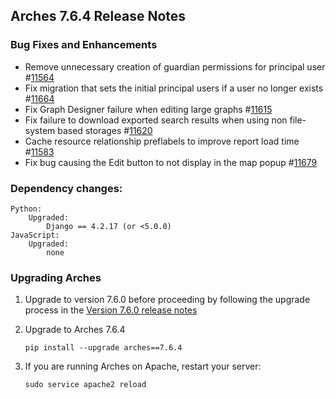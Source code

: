 ## Arches 7.6.4 Release Notes

### Bug Fixes and Enhancements

-   Remove unnecessary creation of guardian permissions for principal user #[11564](https://github.com/archesproject/arches/issues/11564)
- Fix migration that sets the initial principal users if a user no longer exists #[11664](https://github.com/archesproject/arches/issues/11664)
-   Fix Graph Designer failure when editing large graphs #[11615](https://github.com/archesproject/arches/issues/11615)
-   Fix failure to download exported search results when using non file-system based storages #[11620](https://github.com/archesproject/arches/issues/11620)
- Cache resource relationship preflabels to improve report load time #[11583](https://github.com/archesproject/arches/issues/11583)
- Fix bug causing the Edit button to not display in the map popup #[11679](https://github.com/archesproject/arches/issues/11679)

### Dependency changes:

```
Python:
    Upgraded:
        Django == 4.2.17 (or <5.0.0)
JavaScript:
    Upgraded:
        none
```

### Upgrading Arches

1. Upgrade to version 7.6.0 before proceeding by following the upgrade process in the [Version 7.6.0 release notes](https://github.com/archesproject/arches/blob/dev/7.6.x/releases/7.6.0.md)

2. Upgrade to Arches 7.6.4

    ```
    pip install --upgrade arches==7.6.4
    ```

3. If you are running Arches on Apache, restart your server:
    ```
    sudo service apache2 reload
    ```
